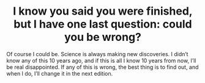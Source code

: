 <h1><center>I know you said you were finished, but I have one last question: could you be wrong?</center></h1>

Of course I could be. Science is always making new discoveries. I didn’t know any of this 10 years ago, and if this is all I know 10 years from now, I’ll be real disappointed. If any of this is wrong, the best thing is to find out, and when I do, I’ll change it in the next edition.

